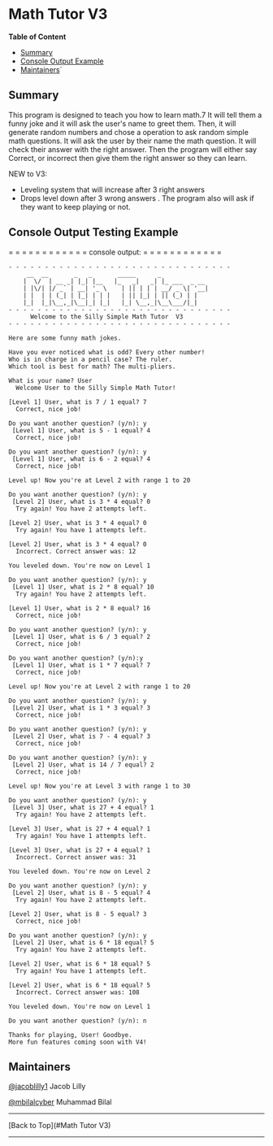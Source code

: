 
# Math Tutor V3

<b>Table of Content</b>
- [Summary](#summary)
- [Console Output Example](#console-output-example)
- [Maintainers](#maintainers)`

## Summary
This program is designed to teach you how to learn math.7
It will tell them a funny joke and it will ask the user's
name to greet them. Then, it will generate random numbers
and chose a operation to ask random simple math questions.
It will ask the user by their name the math question. It
will check their answer with the right answer. Then the 
program will either say Correct, or incorrect then give them
the right answer so they can learn. 

NEW to V3:
  - Leveling system that will increase after 3 right answers
  - Drops level down after 3 wrong answers 
  . The program also will ask if they want to keep playing or not.


## Console Output Testing Example
= = = = = = = = = = =
=  console output:  =
= = = = = = = = = = =
```
- - - - - - - - - - - - - - - - - - - - - - - - - - - - - - -
     __  __       _   _       _____      _
    |  \/  | __ _| |_| |__   |_   _|   _| |_ ___  _ __
    | |\/| |/ _` | __| '_ \    | || | | | __/ _ \| '__|
    | |  | | (_| | |_| | | |   | || |_| | || (_) | |
    |_|  |_|\__,_|\__|_| |_|   |_| \__,_|\__\___/|_|
- - - - - - - - - - - - - - - - - - - - - - - - - - - - - - -
      Welcome to the Silly Simple Math Tutor  V3
- - - - - - - - - - - - - - - - - - - - - - - - - - - - - - -

Here are some funny math jokes.

Have you ever noticed what is odd? Every other number!
Who is in charge in a pencil case? The ruler.
Which tool is best for math? The multi-pliers.

What is your name? User
  Welcome User to the Silly Simple Math Tutor!

[Level 1] User, what is 7 / 1 equal? 7
  Correct, nice job!

Do you want another question? (y/n): y
 [Level 1] User, what is 5 - 1 equal? 4
  Correct, nice job!

Do you want another question? (y/n): y
 [Level 1] User, what is 6 - 2 equal? 4
  Correct, nice job!

Level up! Now you're at Level 2 with range 1 to 20

Do you want another question? (y/n): y
 [Level 2] User, what is 3 * 4 equal? 0
  Try again! You have 2 attempts left.

[Level 2] User, what is 3 * 4 equal? 0
  Try again! You have 1 attempts left.

[Level 2] User, what is 3 * 4 equal? 0
  Incorrect. Correct answer was: 12

You leveled down. You're now on Level 1

Do you want another question? (y/n): y
 [Level 1] User, what is 2 * 8 equal? 10
  Try again! You have 2 attempts left.

[Level 1] User, what is 2 * 8 equal? 16
  Correct, nice job!

Do you want another question? (y/n): y
 [Level 1] User, what is 6 / 3 equal? 2
  Correct, nice job!

Do you want another question? (y/n):y
 [Level 1] User, what is 1 * 7 equal? 7
  Correct, nice job!

Level up! Now you're at Level 2 with range 1 to 20

Do you want another question? (y/n): y
 [Level 2] User, what is 1 * 3 equal? 3
  Correct, nice job!

Do you want another question? (y/n): y
 [Level 2] User, what is 7 - 4 equal? 3
  Correct, nice job!

Do you want another question? (y/n): y
 [Level 2] User, what is 14 / 7 equal? 2
  Correct, nice job!

Level up! Now you're at Level 3 with range 1 to 30

Do you want another question? (y/n): y
 [Level 3] User, what is 27 + 4 equal? 1
  Try again! You have 2 attempts left.

[Level 3] User, what is 27 + 4 equal? 1
  Try again! You have 1 attempts left.

[Level 3] User, what is 27 + 4 equal? 1
  Incorrect. Correct answer was: 31

You leveled down. You're now on Level 2

Do you want another question? (y/n): y
 [Level 2] User, what is 8 - 5 equal? 4
  Try again! You have 2 attempts left.

[Level 2] User, what is 8 - 5 equal? 3
  Correct, nice job!

Do you want another question? (y/n): y
 [Level 2] User, what is 6 * 18 equal? 5
  Try again! You have 2 attempts left.

[Level 2] User, what is 6 * 18 equal? 5
  Try again! You have 1 attempts left.

[Level 2] User, what is 6 * 18 equal? 5
  Incorrect. Correct answer was: 108

You leveled down. You're now on Level 1

Do you want another question? (y/n): n

Thanks for playing, User! Goodbye.
More fun features coming soon with V4!
```

## Maintainers
[@jacoblilly1](https://github.com/jacoblilly1) Jacob Lilly

[@mbilalcyber](https://github.com/mbilalcyber) Muhammad Bilal


- - - - - - - 
[Back to Top](#Math Tutor V3)
- - - - - - - 
